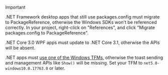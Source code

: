 > [!IMPORTANT]
> .NET Framework desktop apps that still use packages.config must migrate to PackageReference, otherwise the Windows SDKs won't be referenced correctly. In your project, right-click on "References", and click "Migrate packages.config to PackageReference".
> 
> .NET Core 3.0 WPF apps must update to .NET Core 3.1, otherwise the APIs will be absent.
> 
> .NET apps must [use one of the Windows TFMs](/dotnet/standard/frameworks#how-to-specify-a-target-framework), otherwise the toast sending and management APIs like `Show()` will be missing. Set your TFM to `net5.0-windows10.0.17763.0` or later.
